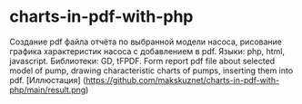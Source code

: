 # charts-in-pdf-with-php
Создание pdf файла отчёта по выбранной модели насоса, рисование графика характеристик насоса с добавлением в pdf.
Языки: php, html, javascript. 
Библиотеки: GD, tFPDF. 
Form report pdf file about selected model of pump, drawing characteristic charts of pumps, inserting them into pdf.
[Иллюстация] (https://github.com/makskuznet/charts-in-pdf-with-php/main/result.png)
